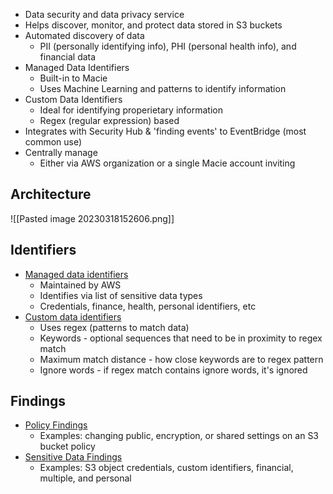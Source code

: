
- Data security and data privacy service
- Helps discover, monitor, and protect data stored in S3 buckets
- Automated discovery of data
	- PII (personally identifying info), PHI (personal health info), and financial data
- Managed Data Identifiers
	- Built-in to Macie
	- Uses Machine Learning and patterns to identify information
- Custom Data Identifiers
	- Ideal for identifying properietary information
	- Regex (regular expression) based
- Integrates with Security Hub & 'finding events' to EventBridge (most common use)
- Centrally manage
	- Either via AWS organization or a single Macie account inviting

## Architecture

![[Pasted image 20230318152606.png]]

## Identifiers

 - [Managed data identifiers](https://docs.aws.amazon.com/macie/latest/user/managed-data-identifiers.html)
	 - Maintained by AWS
	 - Identifies via list of sensitive data types
	 - Credentials, finance, health, personal identifiers, etc
- [Custom data identifiers](https://docs.aws.amazon.com/macie/latest/user/custom-data-identifiers.html)
	- Uses regex (patterns to match data)
	- Keywords - optional sequences that need to be in proximity to regex match
	- Maximum match distance - how close keywords are to regex pattern
	- Ignore words - if regex match contains ignore words, it's ignored

## Findings

- [Policy Findings](https://docs.aws.amazon.com/macie/latest/user/findings-types.html#findings-policy-types)
	- Examples: changing public, encryption, or shared settings on an S3 bucket policy
- [Sensitive Data Findings](https://docs.aws.amazon.com/macie/latest/user/findings-types.html#findings-sensitive-data-types)
	- Examples: S3 object credentials, custom identifiers, financial, multiple, and personal